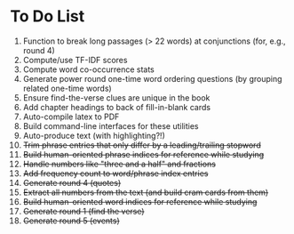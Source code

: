 # To Do List

1. Function to break long passages (> 22 words) at conjunctions (for, e.g., round 4)
1. Compute/use TF-IDF scores
1. Compute word co-occurrence stats
1. Generate power round one-time word ordering questions (by grouping related one-time words)
1. Ensure find-the-verse clues are unique in the book
1. Add chapter headings to back of fill-in-blank cards
1. Auto-compile latex to PDF
1. Build command-line interfaces for these utilities
1. Auto-produce text (with highlighting?!)
1. ~~Trim phrase entries that only differ by a leading/trailing stopword~~
1. ~~Build human-oriented phrase indices for reference while studying~~
1. ~~Handle numbers like "three and a half" and fractions~~
1. ~~Add frequency count to word/phrase index entries~~ 
1. ~~Generate round 4 (quotes)~~
1. ~~Extract all numbers from the text (and build cram cards from them)~~
1. ~~Build human-oriented word indices for reference while studying~~
1. ~~Generate round 1 (find the verse)~~
1. ~~Generate round 5 (events)~~
